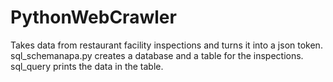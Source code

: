 # PythonWebCrawler
Takes data from restaurant facility inspections and turns it into a json token. <br />
sql_schemanapa.py creates a database and a table for the inspections. <br />
sql_query prints the data in the table.  <br />
